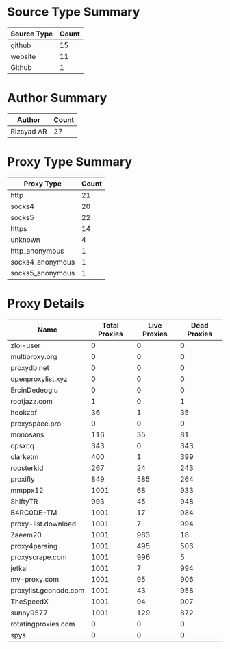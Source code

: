 # Source Type Summary

| Source Type | Count |
|-------------|-------|
| github | 15 |
| website | 11 |
| Github | 1 |


# Author Summary

| Author | Count |
|--------|-------|
| Rizsyad AR | 27 |


# Proxy Type Summary

| Proxy Type | Count |
|------------|-------|
| http | 21 |
| socks4 | 20 |
| socks5 | 22 |
| https | 14 |
| unknown | 4 |
| http_anonymous | 1 |
| socks4_anonymous | 1 |
| socks5_anonymous | 1 |


# Proxy Details

| Name | Total Proxies | Live Proxies | Dead Proxies |
|------|---------------|--------------|---------------|
| zloi-user | 0 | 0 | 0 |
| multiproxy.org | 0 | 0 | 0 |
| proxydb.net | 0 | 0 | 0 |
| openproxylist.xyz | 0 | 0 | 0 |
| ErcinDedeoglu | 0 | 0 | 0 |
| rootjazz.com | 1 | 0 | 1 |
| hookzof | 36 | 1 | 35 |
| proxyspace.pro | 0 | 0 | 0 |
| monosans | 116 | 35 | 81 |
| opsxcq | 343 | 0 | 343 |
| clarketm | 400 | 1 | 399 |
| roosterkid | 267 | 24 | 243 |
| proxifly | 849 | 585 | 264 |
| mmppx12 | 1001 | 68 | 933 |
| ShiftyTR | 993 | 45 | 948 |
| B4RC0DE-TM | 1001 | 17 | 984 |
| proxy-list.download | 1001 | 7 | 994 |
| Zaeem20 | 1001 | 983 | 18 |
| proxy4parsing | 1001 | 495 | 506 |
| proxyscrape.com | 1001 | 996 | 5 |
| jetkai | 1001 | 7 | 994 |
| my-proxy.com | 1001 | 95 | 906 |
| proxylist.geonode.com | 1001 | 43 | 958 |
| TheSpeedX | 1001 | 94 | 907 |
| sunny9577 | 1001 | 129 | 872 |
| rotatingproxies.com | 0 | 0 | 0 |
| spys | 0 | 0 | 0 |
